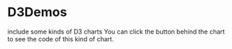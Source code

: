 # D3Demos
include some kinds of D3 charts
You can click the button behind the chart to see the code of this kind of chart.
